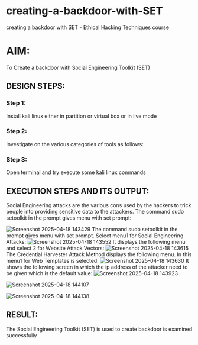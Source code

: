 # creating-a-backdoor-with-SET
creating a backdoor with SET - Ethical Hacking Techniques course

# AIM:
To Create a backdoor with Social Engineering Toolkit (SET)

## DESIGN STEPS:

### Step 1:

Install kali linux either in partition or virtual box or in live mode


### Step 2:

Investigate on the various categories of tools as follows:

### Step 3:

Open terminal and try execute some kali linux commands

## EXECUTION STEPS AND ITS OUTPUT:
Social Engineering attacks are the various cons used by the hackers to trick people into providing sensitive data to the attackers. 
The command sudo setoolkit in the prompt gives menu with set prompt:


![Screenshot 2025-04-18 143429](https://github.com/user-attachments/assets/a9b10470-642e-4d31-8e02-30d40692c449)
The command sudo setoolkit in the prompt gives menu with set prompt. Select menu1 for Social Engineering Attacks:
![Screenshot 2025-04-18 143552](https://github.com/user-attachments/assets/7d90fba5-f946-4900-8a43-0a4347fdcbb4)
It displays the following menu and select 2 for Website Attack Vectors:
![Screenshot 2025-04-18 143615](https://github.com/user-attachments/assets/b85ea384-1169-4cc0-b11b-15999e7d6dd4)
The Credential Harvester Attack Method displays the following menu. In this menu1 for Web Templates is selected:
![Screenshot 2025-04-18 143630](https://github.com/user-attachments/assets/dc164c8b-da75-4e32-afa8-e87bffdf74b8)
It shows the following screen in which the ip address of the attacker need to be given which is the default value:
![Screenshot 2025-04-18 143923](https://github.com/user-attachments/assets/ad556196-dc65-4ee7-aee4-f5f08c944a36)

![Screenshot 2025-04-18 144107](https://github.com/user-attachments/assets/3ce53fce-ac0c-4192-a44f-80f7af03fd20)

![Screenshot 2025-04-18 144138](https://github.com/user-attachments/assets/99f150e2-4d98-4aae-8eb2-8a9467ee76a1)




## RESULT:
The Social Engineering Toolkit (SET) is used to create backdoor is  examined successfully
